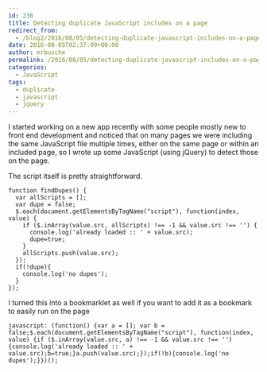 ```yaml
---
id: 236
title: Detecting duplicate JavaScript includes on a page
redirect_from:
  - /blog2/2016/08/05/detecting-duplicate-javascript-includes-on-a-page/
date: 2016-08-05T02:37:09+00:00
author: mrbusche
permalink: /2016/08/05/detecting-duplicate-javascript-includes-on-a-page/
categories:
  - JavaScript
tags:
  - duplicate
  - javascript
  - jquery
---
```


I started working on a new app recently with some people mostly new to front end development and noticed that on many pages we were including the same JavaScript file multiple times, either on the same page or within an included page, so I wrote up some JavaScript (using jQuery) to detect those on the page.

The script itself is pretty straightforward.

    function findDupes() {
      var allScripts = [];
      var dupe = false;
      $.each(document.getElementsByTagName("script"), function(index, value) {
        if ($.inArray(value.src, allScripts) !== -1 && value.src !== '') {
          console.log('already loaded :: ' + value.src);
          dupe=true;
        }
        allScripts.push(value.src);
      });
      if(!dupe){
        console.log('no dupes');
      }
    });

I turned this into a bookmarklet as well if you want to add it as a bookmark to easily run on the page

    javascript: (function() {var a = []; var b = false;$.each(document.getElementsByTagName("script"), function(index, value) {if ($.inArray(value.src, a) !== -1 && value.src !== '') {console.log('already loaded :: ' + value.src);b=true;}a.push(value.src);});if(!b){console.log('no dupes');}})();
